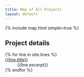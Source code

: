 ```yaml
---
title: Map of All Projects
layout: default
---
```


<script>
    window.line_geojson = window.line_geojson || [];
    {% for json_file in site.data.geojson %}

        {% assign link = nil %}
        {% for line in site.lines %}
            {% if json_file[0] == line.geojson %}
                {% assign link = line.url %}
            {% endif %}
        {% endfor %}
        window.line_geojson.push( {
            source: {{ json_file[0] | jsonify }},
            data: {{ json_file[1] | jsonify }},
            link: {{ link | absolute_url | jsonify }}
        } );
    {% endfor %}
</script>
<style type="text/css">
    #map-container {
        height: min( 70vh, 1000px);
    }
</style>

<div class="scroll-container">
    <div class="scroll-container__fixed">
        {% include map.html simple=true %}
    </div>
    <div class="scroll-container__scrollable">
        <h2>Project details</h2>
        <dl id="line-list">
        {% for line in site.lines %}
            <dt
                id="line-list-{{ line.name | slugify }}"
                style="text-decoration-color: {{ line.color }};"
                class="route-underline-color"
            >
                <a href="{{line.url | absolute_url }}">{{line.title}}</a>
            </dt>
            <dd>{{line.excerpt}}</dd>
        {% endfor %}
        </dl>
    </div>
</div>

